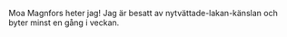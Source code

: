 Moa Magnfors heter jag!
Jag är besatt av nytvättade-lakan-känslan och byter minst en gång i veckan.
